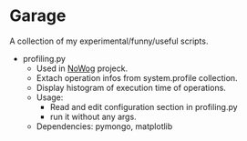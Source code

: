 # Garage
A collection of my experimental/funny/useful scripts.

* profiling.py
  - Used in [NoWog](https://github.com/ParinazAmeri/NoWog.git) projeck.
  - Extach operation infos from system.profile collection.
  - Display histogram of execution time of operations.
  - Usage:
  	- Read and edit configuration section in profiling.py
  	- run it without any args.
  - Dependencies: pymongo, matplotlib
